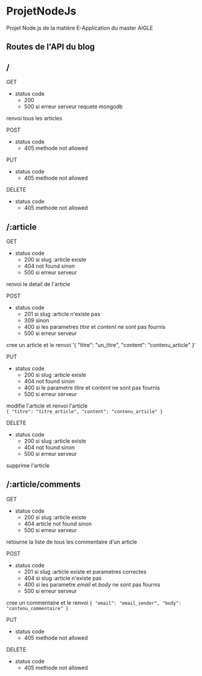 ProjetNodeJs
============

Projet Node.js de la matière E-Application du master AIGLE  


Routes de l'API du blog
------------

## /
GET  
* status code 
    * 200
    * 500 si erreur serveur requete mongodb

renvoi tous les articles 

POST
* status code
    * 405 methode not allowed 

PUT
* status code
    * 405 methode not allowed 

DELETE
* status code
    * 405 methode not allowed 



## /:article

GET  
* status code 
    * 200 si slug :article existe  
    * 404 not found sinon
    * 500 si erreur serveur

renvoi le detail de l'article


POST
* status code
    * 201 si slug :article n'existe pas
    * 309 sinon
    * 400 si les parametres _titre_ et _content_ ne sont pas fournis
    * 500 si erreur serveur

cree un article et le renvoi
'{ "titre": "un_titre", "content": "contenu_article" }'


PUT  
* status code 
    * 200 si slug :article existe  
    * 404 not found sinon  
    * 400 si le parametre _titre_ et _content_ ne sont pas fournis  
    * 500 si erreur serveur

modifie l'article  et renvoi l'article  
`{ "titre": "titre_article", "content": "contenu_article" }`  


DELETE  
* status code 
    * 200 si slug :article existe  
    * 404 not found sinon  
    * 500 si erreur serveur

supprime l'article


## /:article/comments

GET
* status code
    * 200 si slug :article existe
    * 404 article not found sinon
    * 500 si erreur serveur

retourne la liste de tous les commentaire d'un article


POST
* status code
    * 201 si slug :article existe et parametres correctes
    * 404 si slug :article n'existe pas
    * 400 si les parametre _email_ et _body_ ne sont pas fournis
    * 500 si erreur serveur

cree un commentaire et le renvoi
`{ "email": "email_sender", "body": "contenu_commentaire" }`


PUT
* status code
    * 405 methode not allowed 


DELETE
* status code
    * 405 methode not allowed 